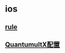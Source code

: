 # ios

##  [rule](https://www.github.com/hualaX/ios/tree/main/rule)
## [QuantumultX配置](https://www.github.com/hualaX/ios/tree/main/quantumultX_profile.conf)

